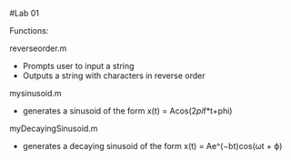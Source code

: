 #Lab 01

Functions:

reverseorder.m
  - Prompts user to input a string
  - Outputs a string with characters in reverse order
  
mysinusoid.m
  - generates a sinusoid of the form x(t) = Acos(2*pi*f*t+phi)
  
myDecayingSinusoid.m
  - generates a decaying sinusoid of the form x(t) = Ae^(−bt)cos(ωt + ϕ)
  


  
  


